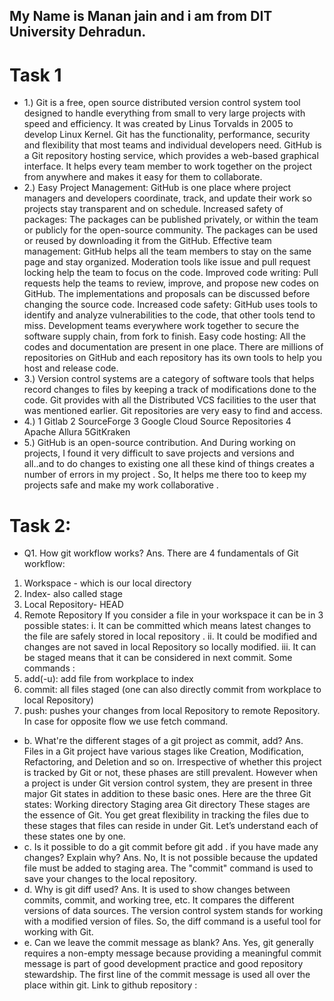## My Name is Manan jain and i am from DIT University Dehradun.
# Task 1
- 1.)   Git is a free, open source distributed version control system tool designed to handle everything from small to very large projects with speed and efficiency. It was created by Linus Torvalds in 2005 to develop Linux Kernel. Git has the functionality, performance, security and flexibility that most teams and individual developers need.
GitHub is a Git repository hosting service, which provides a web-based graphical interface. It helps every team member to work together on the project from anywhere and makes it easy for them to collaborate.
- 2.)  Easy Project Management: GitHub is one place where project managers and developers coordinate, track, and update their work so projects stay transparent and on schedule.
Increased safety of packages: The packages can be published privately, or within the team or publicly for the open-source community. The packages can be used or reused by downloading it from the GitHub.
Effective team management: GitHub helps all the team members to stay on the same page and stay organized. Moderation tools like issue and pull request locking help the team to focus on the code.
Improved code writing: Pull requests help the teams to review, improve, and propose new codes on GitHub. The implementations and proposals can be discussed before changing the source code.
Increased code safety: GitHub uses tools to identify and analyze vulnerabilities to the code, that other tools tend to miss. Development teams everywhere work together to secure the software supply chain, from fork to finish.
Easy code hosting: All the codes and documentation are present in one place. There are millions of repositories on GitHub and each repository has its own tools to help you host and release code.
- 3.) Version control systems are a category of software tools that helps record changes to files by keeping a track of modifications done to the code.
Git provides with all the Distributed VCS facilities to the user that was mentioned earlier. Git repositories are very easy to find and access.
- 4.) 1 Gitlab
2 SourceForge
3 Google Cloud Source Repositories
4 Apache Allura
5GitKraken
- 5.) GitHub is an open-source contribution. And During working on projects,  I found it very difficult to save projects and versions and all..and to do changes to existing one all these kind of things creates a number of errors in my project . So, It helps me there too to keep my projects safe and make my work collaborative .

# Task 2:
- Q1. How git workflow works?
Ans. There are 4 fundamentals of Git workflow:
1. Workspace - which is our local directory
2. Index- also called stage
3. Local Repository- HEAD
4. Remote Repository
If you consider a file in your workspace it can be in 3 possible states:
i. It can be committed which means latest changes to the file are safely stored in local repository .
ii. It could be modified and changes are not saved in local Repository so locally modified.
iii. It can be staged means that it can be considered in next commit.
Some commands :
1. add(-u): add file from workplace to index
2. commit: all files staged (one can also directly commit from workplace to local Repository)
3. push: pushes your changes from local Repository to remote Repository.
In case for opposite flow we use fetch command.
- b. What're the different stages of a git project as commit, add?
Ans. Files in a Git project have various stages like Creation, Modification, Refactoring, and Deletion and so on. Irrespective of whether this project is tracked by Git or not, these phases are still prevalent. However when a project is under Git version control system, they are present in three major Git states in addition to these basic ones. Here are the three Git states:
Working directory 
Staging area 
Git directory 
These stages are the essence of Git. You get great flexibility in tracking the files due to these stages that files can reside in under Git. Let’s understand each of these states one by one.
- c. Is it possible to do a git commit before git add . if you have made any changes? Explain why?
Ans.  No, It is not possible because the updated file must be added to staging area.
The "commit" command is used to save your changes to the local repository.
- d. Why is git diff used?
Ans. It is used to show changes between commits, commit, and working tree, etc. It compares the different versions of data sources. The version control system stands for working with a modified version of files. So, the diff command is a useful tool for working with Git.
- e. Can we leave the commit message as blank?
Ans. Yes, git generally requires a non-empty message because providing a meaningful commit message is part of good development practice and good repository stewardship. The first line of the commit message is used all over the place within git.
Link to github repository :


